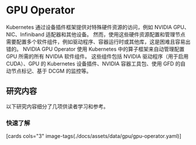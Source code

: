 # GPU Operator

Kubernetes 通过设备插件框架提供对特殊硬件资源的访问，例如 NVIDIA GPU、NIC、Infiniband 适配器和其他设备。 然而，使用这些硬件资源配置和管理节点需要配置多个软件组件，例如驱动程序、容器运行时或其他库，这是困难且容易出错的。 NVIDIA GPU Operator 使用 Kubernetes 中的算子框架来自动管理配置 GPU 所需的所有 NVIDIA 软件组件。 这些组件包括 NVIDIA 驱动程序（用于启用 CUDA）、GPU 的 Kubernetes 设备插件、NVIDIA 容器工具包、使用 GFD 的自动节点标记、基于 DCGM 的监控等。

## 研究内容

以下研究内容细分了几项供读者学习和参考。

### 快速了解

[cards cols="3" image-tags(./docs/assets/data/gpu/gpu-operator.yaml)]
